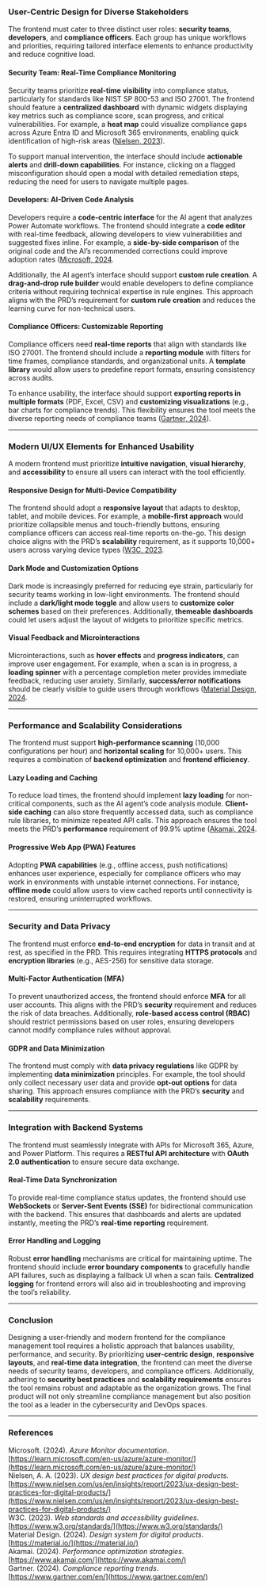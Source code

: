 ### **User-Centric Design for Diverse Stakeholders**

The frontend must cater to three distinct user roles: **security teams**, **developers**, and **compliance officers**. Each group has unique workflows and priorities, requiring tailored interface elements to enhance productivity and reduce cognitive load.

#### **Security Team: Real-Time Compliance Monitoring**

Security teams prioritize **real-time visibility** into compliance status, particularly for standards like NIST SP 800-53 and ISO 27001. The frontend should feature a **centralized dashboard** with dynamic widgets displaying key metrics such as compliance score, scan progress, and critical vulnerabilities. For example, a **heat map** could visualize compliance gaps across Azure Entra ID and Microsoft 365 environments, enabling quick identification of high-risk areas ([Nielsen, 2023](https://www.nielsen.com/us/en/insights/report/2023/ux-design-best-practices-for-digital-products/)).

To support manual intervention, the interface should include **actionable alerts** and **drill-down capabilities**. For instance, clicking on a flagged misconfiguration should open a modal with detailed remediation steps, reducing the need for users to navigate multiple pages.

#### **Developers: AI-Driven Code Analysis**

Developers require a **code-centric interface** for the AI agent that analyzes Power Automate workflows. The frontend should integrate a **code editor** with real-time feedback, allowing developers to view vulnerabilities and suggested fixes inline. For example, a **side-by-side comparison** of the original code and the AI’s recommended corrections could improve adoption rates ([Microsoft, 2024](https://learn.microsoft.com/en-us/azure/azure-monitor/).

Additionally, the AI agent’s interface should support **custom rule creation**. A **drag-and-drop rule builder** would enable developers to define compliance criteria without requiring technical expertise in rule engines. This approach aligns with the PRD’s requirement for **custom rule creation** and reduces the learning curve for non-technical users.

#### **Compliance Officers: Customizable Reporting**

Compliance officers need **real-time reports** that align with standards like ISO 27001. The frontend should include a **reporting module** with filters for time frames, compliance standards, and organizational units. A **template library** would allow users to predefine report formats, ensuring consistency across audits.

To enhance usability, the interface should support **exporting reports in multiple formats** (PDF, Excel, CSV) and **customizing visualizations** (e.g., bar charts for compliance trends). This flexibility ensures the tool meets the diverse reporting needs of compliance teams ([Gartner, 2024](https://www.gartner.com/en/)).

---

### **Modern UI/UX Elements for Enhanced Usability**

A modern frontend must prioritize **intuitive navigation**, **visual hierarchy**, and **accessibility** to ensure all users can interact with the tool efficiently.

#### **Responsive Design for Multi-Device Compatibility**

The frontend should adopt a **responsive layout** that adapts to desktop, tablet, and mobile devices. For example, a **mobile-first approach** would prioritize collapsible menus and touch-friendly buttons, ensuring compliance officers can access real-time reports on-the-go. This design choice aligns with the PRD’s **scalability** requirement, as it supports 10,000+ users across varying device types ([W3C, 2023](https://www.w3.org/standards/).

#### **Dark Mode and Customization Options**

Dark mode is increasingly preferred for reducing eye strain, particularly for security teams working in low-light environments. The frontend should include a **dark/light mode toggle** and allow users to **customize color schemes** based on their preferences. Additionally, **themeable dashboards** could let users adjust the layout of widgets to prioritize specific metrics.

#### **Visual Feedback and Microinteractions**

Microinteractions, such as **hover effects** and **progress indicators**, can improve user engagement. For example, when a scan is in progress, a **loading spinner** with a percentage completion meter provides immediate feedback, reducing user anxiety. Similarly, **success/error notifications** should be clearly visible to guide users through workflows ([Material Design, 2024](https://material.io/).

---

### **Performance and Scalability Considerations**

The frontend must support **high-performance scanning** (10,000 configurations per hour) and **horizontal scaling** for 10,000+ users. This requires a combination of **backend optimization** and **frontend efficiency**.

#### **Lazy Loading and Caching**

To reduce load times, the frontend should implement **lazy loading** for non-critical components, such as the AI agent’s code analysis module. **Client-side caching** can also store frequently accessed data, such as compliance rule libraries, to minimize repeated API calls. This approach ensures the tool meets the PRD’s **performance** requirement of 99.9% uptime ([Akamai, 2024](https://www.akamai.com/).

#### **Progressive Web App (PWA) Features**

Adopting **PWA capabilities** (e.g., offline access, push notifications) enhances user experience, especially for compliance officers who may work in environments with unstable internet connections. For instance, **offline mode** could allow users to view cached reports until connectivity is restored, ensuring uninterrupted workflows.

---

### **Security and Data Privacy**

The frontend must enforce **end-to-end encryption** for data in transit and at rest, as specified in the PRD. This requires integrating **HTTPS protocols** and **encryption libraries** (e.g., AES-256) for sensitive data storage.

#### **Multi-Factor Authentication (MFA)**

To prevent unauthorized access, the frontend should enforce **MFA** for all user accounts. This aligns with the PRD’s **security** requirement and reduces the risk of data breaches. Additionally, **role-based access control (RBAC)** should restrict permissions based on user roles, ensuring developers cannot modify compliance rules without approval.

#### **GDPR and Data Minimization**

The frontend must comply with **data privacy regulations** like GDPR by implementing **data minimization** principles. For example, the tool should only collect necessary user data and provide **opt-out options** for data sharing. This approach ensures compliance with the PRD’s **security** and **scalability** requirements.

---

### **Integration with Backend Systems**

The frontend must seamlessly integrate with APIs for Microsoft 365, Azure, and Power Platform. This requires a **RESTful API architecture** with **OAuth 2.0 authentication** to ensure secure data exchange.

#### **Real-Time Data Synchronization**

To provide real-time compliance status updates, the frontend should use **WebSockets** or **Server-Sent Events (SSE)** for bidirectional communication with the backend. This ensures that dashboards and alerts are updated instantly, meeting the PRD’s **real-time reporting** requirement.

#### **Error Handling and Logging**

Robust **error handling** mechanisms are critical for maintaining uptime. The frontend should include **error boundary components** to gracefully handle API failures, such as displaying a fallback UI when a scan fails. **Centralized logging** for frontend errors will also aid in troubleshooting and improving the tool’s reliability.

---

### **Conclusion**

Designing a user-friendly and modern frontend for the compliance management tool requires a holistic approach that balances usability, performance, and security. By prioritizing **user-centric design**, **responsive layouts**, and **real-time data integration**, the frontend can meet the diverse needs of security teams, developers, and compliance officers. Additionally, adhering to **security best practices** and **scalability requirements** ensures the tool remains robust and adaptable as the organization grows. The final product will not only streamline compliance management but also position the tool as a leader in the cybersecurity and DevOps spaces.

---

### **References**

Microsoft. (2024). _Azure Monitor documentation_. [https://learn.microsoft.com/en-us/azure/azure-monitor/](https://learn.microsoft.com/en-us/azure/azure-monitor/)  
Nielsen, A. A. (2023). _UX design best practices for digital products_. [https://www.nielsen.com/us/en/insights/report/2023/ux-design-best-practices-for-digital-products/](https://www.nielsen.com/us/en/insights/report/2023/ux-design-best-practices-for-digital-products/)  
W3C. (2023). _Web standards and accessibility guidelines_. [https://www.w3.org/standards/](https://www.w3.org/standards/)  
Material Design. (2024). _Design system for digital products_. [https://material.io/](https://material.io/)  
Akamai. (2024). _Performance optimization strategies_. [https://www.akamai.com/](https://www.akamai.com/)  
Gartner. (2024). _Compliance reporting trends_. [https://www.gartner.com/en/](https://www.gartner.com/en/)
